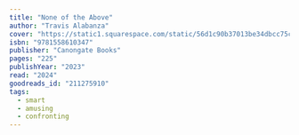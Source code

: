 ```yaml
---
title: "None of the Above"
author: "Travis Alabanza"
cover: "https://static1.squarespace.com/static/56d1c90b37013be34dbcc75c/5755cef145bf21034e4ffd46/6491c0952e6c156fc0a2b890/1712332166281/None_of_the_Above_front_cover.jpg?format=1500w"
isbn: "9781558610347"
publisher: "Canongate Books"
pages: "225"
publishYear: "2023"
read: "2024"
goodreads_id: "211275910"
tags:
  - smart
  - amusing
  - confronting
---
```

